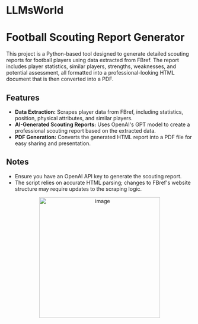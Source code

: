# LLMsWorld

# Football Scouting Report Generator

This project is a Python-based tool designed to generate detailed scouting reports for football players using data extracted from FBref. The report includes player statistics, similar players, strengths, weaknesses, and potential assessment, all formatted into a professional-looking HTML document that is then converted into a PDF.

## Features

- **Data Extraction:** Scrapes player data from FBref, including statistics, position, physical attributes, and similar players.
- **AI-Generated Scouting Reports:** Uses OpenAI's GPT model to create a professional scouting report based on the extracted data.
- **PDF Generation:** Converts the generated HTML report into a PDF file for easy sharing and presentation.

## Notes

- Ensure you have an OpenAI API key to generate the scouting report.
- The script relies on accurate HTML parsing; changes to FBref's website structure may require updates to the scraping logic.

  

<p align="center">
  <img src="https://github.com/user-attachments/assets/086b8dc0-d382-4c4b-9b72-958abe93f528" alt="image" width="326">
</p>

